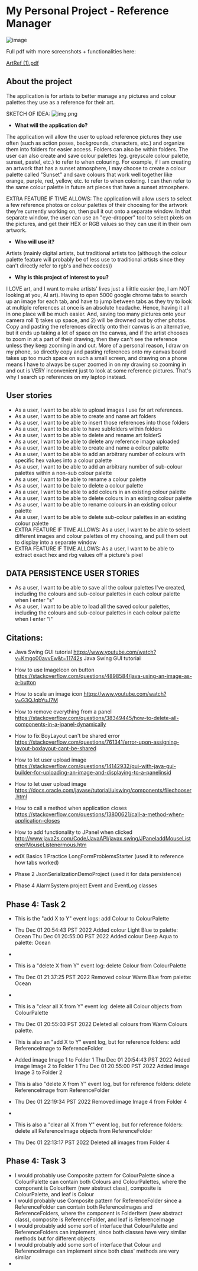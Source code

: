 # My Personal Project - Reference Manager

![image](https://github.com/TammieLiang/Art-Reference-Manager/assets/63375678/c1de0fe3-60ef-4c98-95cc-fe63b57ac7bb)

Full pdf with more screenshots + functionalities here:

[ArtRef (1).pdf](https://github.com/TammieLiang/Art-Reference-Manager/files/13292320/ArtRef.1.pdf)

## About the project
The application is for artists to better manage any pictures and colour palettes
they use as a reference for their art.

SKETCH OF IDEA: ![img.png](img.png)
- **What will the application do?**

The application will allow the user to upload reference pictures they use often (such as action poses, backgrounds, characters, etc.)
and organize them into folders for easier access. Folders can also be within folders.
The user can also create and save colour palettes (eg. greyscale colour palette, sunset, pastel, etc.)
to refer to when colouring. For example, if I am creating an artwork that has a sunset atmosphere,
I may choose to create a colour palette called "Sunset" and save colours that work well together
like orange, purple, red, yellow, etc. to refer to when coloring. I can then refer to the same
colour palette in future art pieces that have a sunset atmosphere.

EXTRA FEATURE IF TIME ALLOWS: The application will allow users to select a few reference photos
or colour palettes of their choosing for the artwork they're currently working on,
then pull it out onto a separate window. In that separate window, the user can use
an "eye-dropper" tool to select pixels on the pictures, and get their HEX
or RGB values so they can use it in their own artwork.
- **Who will use it?**

Artists (mainly digital artists, but traditional artists too (although the colour palette
feature will probably be of less use to traditional artists since they can't directly refer to
rgb's and hex codes))

- **Why is this project of interest to you?**

I LOVE art, and I want to make artists' lives just a liiittle easier (no, I am NOT looking at you, AI art).
Having to open 5000 google chrome tabs to search up
an image for each tab, and have to jump between tabs as they try to look at multiple
references at once is an absolute headache. Hence, having it all in one place will be
much easier. And, saving too many pictures onto your camera roll 1) takes up space,
and 2) will be drowned out by other photos.
Copy and pasting the references directly onto their canvas is an alternative,
but it ends up taking a lot of space on the canvas, and if the artist chooses to zoom in
at a part of their drawing, then they can't see the reference unless they keep zooming in
and out.
More of a personal reason, I draw on my phone, so directly copy and pasting references onto
my canvas board takes up too much space on such a small screen, and drawing on a phone means
I have to always be super zoomed in on my drawing so zooming in and out is VERY inconvenient
just to look at some reference pictures.
That's why I search up references on my laptop instead.

## User stories
- As a user, I want to be able to upload images I use for art references.
- As a user, I want to be able to create and name art folders
- As a user, I want to be able to insert those references into those folders
- As a user, I want to be able to have subfolders within folders
- As a user, I want to be able to delete and rename art folderS
- As a user, I want to be able to delete any reference image uploaded
- As a user, I want to be able to create and name a colour palette
- As a user, I want to be able to add an arbitrary number of colours with specific hex values into a colour palette
- As a user, I want to be able to add an arbitrary number of sub-colour palettes within a non-sub colour palette
- As a user, I want to be able to rename a colour palette
- As a user, I want to be bale to delete a colour palette
- As a user, I want to be able to add colours in an existing colour palette
- As a user, I want to be able to delete colours in an existing colour palette
- As a user, I want to be able to rename colours in an existing colour palette
- As a user, I want to be able to delete sub-colour palettes in an existing colour palette
- EXTRA FEATURE IF TIME ALLOWS: As a user, I want to be able to select different images and colour palettes of my choosing,
and pull them out to display into a separate window
- EXTRA FEATURE IF TIME ALLOWS: As a user, I want to be able to extract exact hex and rbg values off a picture's pixel
## DATA PERSISTENCE USER STORIES
- As a user, I want to be able to save all the colour palettes I've created, including the colours and sub-colour palettes in each colour palette when I enter "s"
- As a user, I want to be able to load all the saved colour palettes, including the colours and sub-colour palettes in each colour palette when I enter "l"

## Citations:
- Java Swing GUI tutorial https://www.youtube.com/watch?v=Kmgo00avvEw&t=11742s Java Swing GUI tutorial
- How to use ImageIcon on button https://stackoverflow.com/questions/4898584/java-using-an-image-as-a-button
- How to scale an image icon https://www.youtube.com/watch?v=G3QJqbYuJ7M
- How to remove everything from a panel https://stackoverflow.com/questions/38349445/how-to-delete-all-components-in-a-jpanel-dynamically
- How to fix BoyLayout can't be shared error https://stackoverflow.com/questions/761341/error-upon-assigning-layout-boxlayout-cant-be-shared
- How to let user upload image https://stackoverflow.com/questions/14142932/gui-with-java-gui-builder-for-uploading-an-image-and-displaying-to-a-panelinsid
- How to let user upload image https://docs.oracle.com/javase/tutorial/uiswing/components/filechooser.html
- How to call a method when application closes https://stackoverflow.com/questions/13800621/call-a-method-when-application-closes
- How to add functionality to JPanel when clicked http://www.java2s.com/Code/JavaAPI/javax.swing/JPaneladdMouseListenerMouseListenermous.htm

- edX Basics 1 Practice LongFormProblemsStarter (used it to reference how tabs worked)
- Phase 2 JsonSerializationDemoProject (used it for data persistence)
- Phase 4 AlarmSystem project Event and EventLog classes

##  Phase 4: Task 2
- This is the "add X to Y" event logs: add Colour to ColourPalette
- Thu Dec 01 20:54:43 PST 2022
  Added colour Light Blue to palette: Ocean
  Thu Dec 01 20:55:00 PST 2022
  Added colour Deep Aqua to palette: Ocean
- 
- This is a "delete X from Y" event log: delete Colour from ColourPalette
- Thu Dec 01 21:37:25 PST 2022
  Removed colour Warm Blue from palette: Ocean
- 
- This is a "clear all X from Y" event log: delete all Colour objects from ColourPalette
- Thu Dec 01 20:55:03 PST 2022
  Deleted all colours from Warm Colours palette.

- This is also an "add X to Y" event log, but for reference folders: add ReferenceImage to ReferenceFolder
- Added image Image 1 to Folder 1
  Thu Dec 01 20:54:43 PST 2022
  Added image Image 2 to Folder 1
  Thu Dec 01 20:55:00 PST 2022
  Added image Image 3 to Folder 2

- This is also "delete X from Y" event log, but for reference folders: delete ReferenceImage from ReferenceFolder
- Thu Dec 01 22:19:34 PST 2022
  Removed image Image 4 from Folder 4
- 
- This is also a "clear all X from Y" event log, but for reference folders: delete all ReferenceImage objects from ReferenceFolder
- Thu Dec 01 22:13:17 PST 2022
  Deleted all images from Folder 4

## Phase 4: Task 3
- I would probably use Composite pattern for ColourPalette since a ColourPalette can contain both Colours and ColourPalettes, where the component is ColourItem (new abstract class), composite is ColourPalette, and leaf is Colour
- I would probably use Composite pattern for ReferenceFolder since a ReferenceFolder can contain both ReferenceImages and ReferenceFolders, where the component is FolderItem (new abstract class), composite is ReferenceFolder, and leaf is ReferenceImage
- I would probably add some sort of interface that ColourPalette and ReferenceFolders can implement, since both classes have very similar methods but for different objects
- I would probably add some sort of interface that Colour and ReferenceImage can implement since both class' methods are very similar
- 
